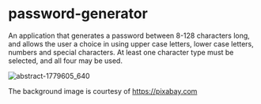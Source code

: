 # password-generator
An application that generates a password between 8-128 characters long, and allows the user a choice in using upper case letters, lower case letters, numbers and special characters. At least one character type must be selected, and all four may be used.

![abstract-1779605_640](https://user-images.githubusercontent.com/54487735/71278701-2a554600-230d-11ea-8266-40d7ca988cb4.png)

The background image is courtesy of https://pixabay.com 
